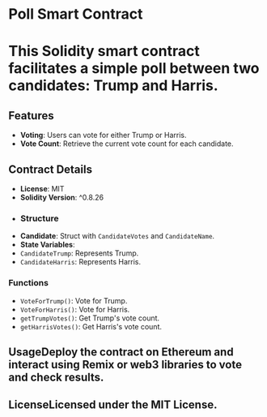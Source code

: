 # Poll Smart Contract
# This Solidity smart contract facilitates a simple poll between two candidates: Trump and Harris.

## Features
- **Voting**: Users can vote for either Trump or Harris.
- **Vote Count**: Retrieve the current vote count for each candidate.

## Contract Details
- **License**: MIT
- **Solidity Version**: ^0.8.26
- ### Structure
- **Candidate**: Struct with `CandidateVotes` and `CandidateName`.
- **State Variables**:
 - `CandidateTrump`: Represents Trump.
 - `CandidateHarris`: Represents Harris.

### Functions
- `VoteForTrump()`: Vote for Trump.
- `VoteForHarris()`: Vote for Harris.
- `getTrumpVotes()`: Get Trump's vote count.
- `getHarrisVotes()`: Get Harris's vote count.

## UsageDeploy the contract on Ethereum and interact using Remix or web3 libraries to vote and check results.

## LicenseLicensed under the MIT License.
